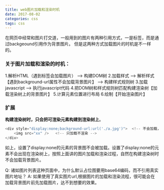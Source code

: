 ```yaml
---
title: web图片加载和渲染时机
date: 2017-08-02
categories: css
tags: css
---
```



在网页中经常和图片打交道，一般用到的图片有两种引用方式，一是<img />标签，而是通过backgeound引用作为背景图片。
但是这两种方式加载图片的时机是不一样的。


### 关于图片加载和渲染的时机：
1.解析HTML（遇到<img>标签会加载图片） —> 构建DOM树
2.加载样式 —> 解析样式【遇到background-url属性不会加载背景图片】 —> 构建样式规则树
3.加载javascript —> 执行javascript代码
4.把DOM树和样式规则树匹配构建渲染树【加载渲染树上的背景图片】
5.计算元素位置进行布局
6.绘制【开始渲染图片】


### 扩展

**构建渲染树时，只会把可渲染元素构建到渲染树上**。

```javascript
<div style="display:none;background-url:url('./a.jpg')">  <!-- 不会加载，不会渲染 -->
    <img src="xx" />   <!-- 只加载不渲染 -->
</div>
```
如上，设置了display:none的元素的背景图不会被加载。设置了display:none的元素不会出现在渲染树上，按照上面讲的图片加载和渲染过程，自然在构建渲染树时不会加载背景图片。


Q: 诸如图片列表这种页面中，为什么默认占位图要用base64编码，而不引用真实图片地址？
A: 如果使用了真实图片url,根据图片的加载和渲染流程，很可能会在加载背景图片前先加载<img />图片，达不到想要的效果。